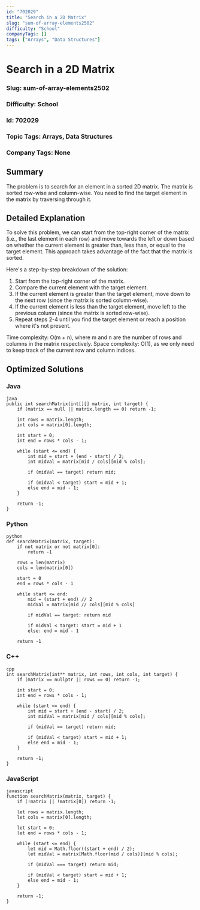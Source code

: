 ```yaml
---
id: "702029"
title: "Search in a 2D Matrix"
slug: "sum-of-array-elements2502"
difficulty: "School"
companyTags: []
tags: ["Arrays", "Data Structures"]
---
```


**Search in a 2D Matrix**
=====================

### Slug: sum-of-array-elements2502
### Difficulty: School
### Id: 702029
### Topic Tags: Arrays, Data Structures
### Company Tags: None

## Summary
The problem is to search for an element in a sorted 2D matrix. The matrix is sorted row-wise and column-wise. You need to find the target element in the matrix by traversing through it.

## Detailed Explanation
To solve this problem, we can start from the top-right corner of the matrix (i.e., the last element in each row) and move towards the left or down based on whether the current element is greater than, less than, or equal to the target element. This approach takes advantage of the fact that the matrix is sorted.

Here's a step-by-step breakdown of the solution:

1. Start from the top-right corner of the matrix.
2. Compare the current element with the target element.
3. If the current element is greater than the target element, move down to the next row (since the matrix is sorted column-wise).
4. If the current element is less than the target element, move left to the previous column (since the matrix is sorted row-wise).
5. Repeat steps 2-4 until you find the target element or reach a position where it's not present.

Time complexity: O(m + n), where m and n are the number of rows and columns in the matrix respectively.
Space complexity: O(1), as we only need to keep track of the current row and column indices.

## Optimized Solutions

### Java
```
java
public int searchMatrix(int[][] matrix, int target) {
    if (matrix == null || matrix.length == 0) return -1;

    int rows = matrix.length;
    int cols = matrix[0].length;

    int start = 0;
    int end = rows * cols - 1;

    while (start <= end) {
        int mid = start + (end - start) / 2;
        int midVal = matrix[mid / cols][mid % cols];

        if (midVal == target) return mid;

        if (midVal < target) start = mid + 1;
        else end = mid - 1;
    }

    return -1;
}
```

### Python
```
python
def searchMatrix(matrix, target):
    if not matrix or not matrix[0]:
        return -1

    rows = len(matrix)
    cols = len(matrix[0])

    start = 0
    end = rows * cols - 1

    while start <= end:
        mid = (start + end) // 2
        midVal = matrix[mid // cols][mid % cols]

        if midVal == target: return mid

        if midVal < target: start = mid + 1
        else: end = mid - 1

    return -1
```

### C++
```
cpp
int searchMatrix(int** matrix, int rows, int cols, int target) {
    if (matrix == nullptr || rows == 0) return -1;

    int start = 0;
    int end = rows * cols - 1;

    while (start <= end) {
        int mid = start + (end - start) / 2;
        int midVal = matrix[mid / cols][mid % cols];

        if (midVal == target) return mid;

        if (midVal < target) start = mid + 1;
        else end = mid - 1;
    }

    return -1;
}
```

### JavaScript
```
javascript
function searchMatrix(matrix, target) {
    if (!matrix || !matrix[0]) return -1;

    let rows = matrix.length;
    let cols = matrix[0].length;

    let start = 0;
    let end = rows * cols - 1;

    while (start <= end) {
        let mid = Math.floor((start + end) / 2);
        let midVal = matrix[Math.floor(mid / cols)][mid % cols];

        if (midVal === target) return mid;

        if (midVal < target) start = mid + 1;
        else end = mid - 1;
    }

    return -1;
}
```